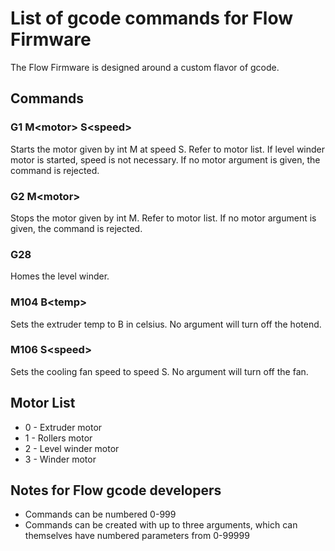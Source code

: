 # List of gcode commands for Flow Firmware
The Flow Firmware is designed around a custom flavor of gcode.

## Commands

### G1 M\<motor\> S\<speed\>
Starts the motor given by int M at speed S. Refer to motor list. If level winder motor is started, speed is not necessary. If no motor argument is given, the command is rejected.

### G2 M\<motor\>
Stops the motor given by int M. Refer to motor list. If no motor argument is given, the command is rejected.

### G28
Homes the level winder.

### M104 B\<temp\>
Sets the extruder temp to B in celsius. No argument will turn off the hotend.

### M106 S\<speed\>
Sets the cooling fan speed to speed S. No argument will turn off the fan.


## Motor List
- 0 - Extruder motor
- 1 - Rollers motor
- 2 - Level winder motor
- 3 - Winder motor

## Notes for Flow gcode developers
- Commands can be numbered 0-999
- Commands can be created with up to three arguments, which can themselves have numbered parameters from 0-99999
